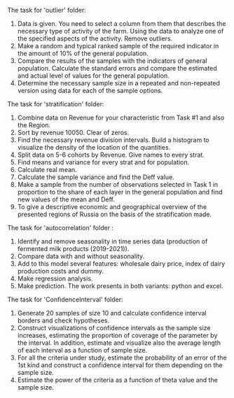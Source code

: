 The task for 'outlier' folder:
1. Data is given. You need to select a column from them that describes the necessary type of activity of the farm. Using the data to analyze one of the specified aspects of the activity. Remove outliers.
2. Make a random and typical ranked sample of the required indicator in the amount of 10% of the general population.
3. Compare the results of the samples with the indicators of general population. Calculate the standard errors and compare the estimated and actual level of values for the general population.
4. Determine the necessary sample size in a repeated and non-repeated version using data for each of the sample options.

The task for 'stratification' folder:
1. Combine data on Revenue for your  characteristic from Task #1 and also the Region.
2. Sort by revenue 10050. Clear of zeros.
3. Find the necessary revenue division intervals. Build a histogram to visualize the density of the location of the quantities.
4. Split data on 5-6 cohorts by Revenue. Give names to every strat.
5. Find means and variance for every strat and for population.
6. Calculate real mean.
7. Calculate the sample variance and find the Deff value.
8. Make a sample from the number of observations selected in Task 1 in proportion to the share of each layer in the general population and find new values of the mean and Deff.
9. To give a descriptive economic and geographical overview of the presented regions of Russia on the basis of the stratification made.

The task for 'autocorrelation' folder :
1. Identify and remove seasonality in time series data (production of fermented milk products (2019-2021)).
2. Compare data with and without seasonality.
3. Add to this model several features: wholesale dairy price, index of dairy production costs and dummy.
4. Make regression analysis.
5. Make prediction.
The work presents in both variants: python and excel.

The task for 'ConfidenceInterval' folder:
1. Generate 20 samples of size 10 and calculate confidence interval borders and check hypotheses.
2. Construct visualizations of confidence intervals as the sample size increases, estimating the proportion of coverage of the parameter by the interval. In addition, estimate and visualize also the average length of each interval as a function of sample size.
3. For all the criteria under study, estimate the probability of an error of the 1st kind and construct a confidence interval for them depending on the sample size.
4. Estimate the power of the criteria as a function of theta value and the sample size.
